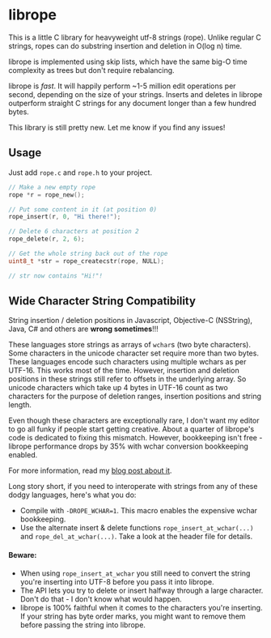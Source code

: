 librope
=======

This is a little C library for heavyweight utf-8 strings (rope). Unlike regular C strings, ropes can do substring insertion and deletion in O(log n) time.

librope is implemented using skip lists, which have the same big-O time complexity as trees but don't require rebalancing.

librope is _fast_. It will happily perform ~1-5 million edit operations per second, depending on the size of your strings. Inserts and deletes in librope outperform straight C strings for any document longer than a few hundred bytes.

This library is still pretty new. Let me know if you find any issues!

Usage
-----

Just add `rope.c` and `rope.h` to your project.

```c
// Make a new empty rope
rope *r = rope_new();

// Put some content in it (at position 0)
rope_insert(r, 0, "Hi there!");

// Delete 6 characters at position 2
rope_delete(r, 2, 6);

// Get the whole string back out of the rope
uint8_t *str = rope_createcstr(rope, NULL);

// str now contains "Hi!"!
```

Wide Character String Compatibility
-----------------------------------

String insertion / deletion positions in Javascript, Objective-C (NSString), Java, C# and others are **wrong sometimes**!!!

These languages store strings as arrays of `wchar`s (two byte characters). Some characters in the unicode character set require more than two bytes. These languages encode such characters using multiple wchars as per UTF-16. This works most of the time. However, insertion and deletion positions in these strings still refer to offsets in the underlying array. So unicode characters which take up 4 bytes in UTF-16 count as two characters for the purpose of deletion ranges, insertion positions and string length.

Even though these characters are exceptionally rare, I don't want my editor to go all funky if people start getting creative. About a quarter of librope's code is dedicated to fixing this mismatch. However, bookkeeping isn't free - librope performance drops by 35% with wchar conversion bookkeeping enabled.

For more information, read my [blog post about it](http://josephg.com/post/31707645955/string-length-lies).

Long story short, if you need to interoperate with strings from any of these dodgy languages, here's what you do:

- Compile with `-DROPE_WCHAR=1`. This macro enables the expensive wchar bookkeeping.
- Use the alternate insert & delete functions `rope_insert_at_wchar(...)` and `rope_del_at_wchar(...)`. Take a look at the header file for details.

#### Beware:

- When using `rope_insert_at_wchar` you still need to convert the string you're inserting into UTF-8 before you pass it into librope.
- The API lets you try to delete or insert halfway through a large character. Don't do that - I don't know what would happen.
- librope is 100% faithful when it comes to the characters you're inserting. If your string has byte order marks, you might want to remove them before passing the string into librope.

